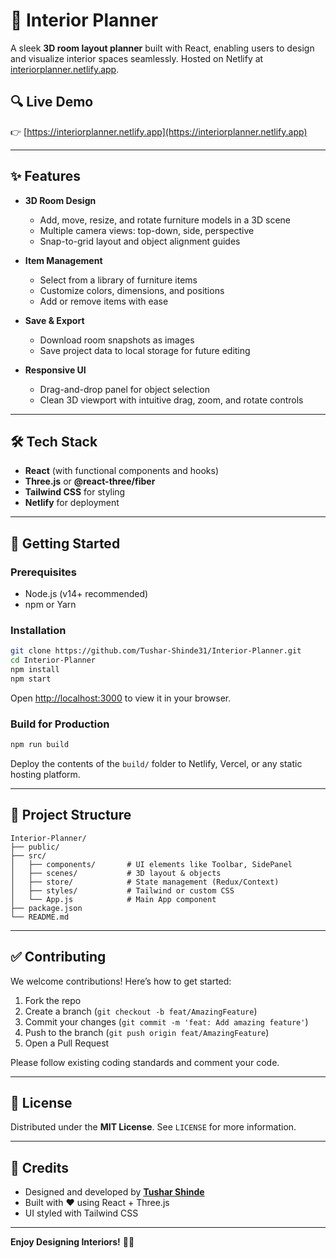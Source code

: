 # 🏡 Interior Planner

A sleek **3D room layout planner** built with React, enabling users to design and visualize interior spaces seamlessly. Hosted on Netlify at [interiorplanner.netlify.app](https://interiorplanner.netlify.app/).

## 🔍 Live Demo

👉 [https://interiorplanner.netlify.app](https://interiorplanner.netlify.app)

---

## ✨ Features

- **3D Room Design**
  - Add, move, resize, and rotate furniture models in a 3D scene  
  - Multiple camera views: top-down, side, perspective  
  - Snap-to-grid layout and object alignment guides

- **Item Management**
  - Select from a library of furniture items  
  - Customize colors, dimensions, and positions  
  - Add or remove items with ease

- **Save & Export**
  - Download room snapshots as images  
  - Save project data to local storage for future editing

- **Responsive UI**
  - Drag-and-drop panel for object selection  
  - Clean 3D viewport with intuitive drag, zoom, and rotate controls

---

## 🛠️ Tech Stack

- **React** (with functional components and hooks)
- **Three.js** or **@react-three/fiber**
- **Tailwind CSS** for styling
- **Netlify** for deployment

---

## 🚀 Getting Started

### Prerequisites

- Node.js (v14+ recommended)
- npm or Yarn

### Installation

```bash
git clone https://github.com/Tushar-Shinde31/Interior-Planner.git
cd Interior-Planner
npm install
npm start
```

Open [http://localhost:3000](http://localhost:3000) to view it in your browser.

### Build for Production

```bash
npm run build
```

Deploy the contents of the `build/` folder to Netlify, Vercel, or any static hosting platform.

---

## 📁 Project Structure

```
Interior-Planner/
├── public/
├── src/
│   ├── components/       # UI elements like Toolbar, SidePanel
│   ├── scenes/           # 3D layout & objects
│   ├── store/            # State management (Redux/Context)
│   ├── styles/           # Tailwind or custom CSS
│   └── App.js            # Main App component
├── package.json
└── README.md
```

---

## ✅ Contributing

We welcome contributions! Here’s how to get started:

1. Fork the repo  
2. Create a branch (`git checkout -b feat/AmazingFeature`)  
3. Commit your changes (`git commit -m 'feat: Add amazing feature'`)  
4. Push to the branch (`git push origin feat/AmazingFeature`)  
5. Open a Pull Request

Please follow existing coding standards and comment your code.

---

## 📝 License

Distributed under the **MIT License**. See `LICENSE` for more information.

---

## 🙏 Credits

- Designed and developed by **[Tushar Shinde](https://github.com/Tushar-Shinde31)**
- Built with ❤️ using React + Three.js
- UI styled with Tailwind CSS

---

**Enjoy Designing Interiors!** 🎨✨

